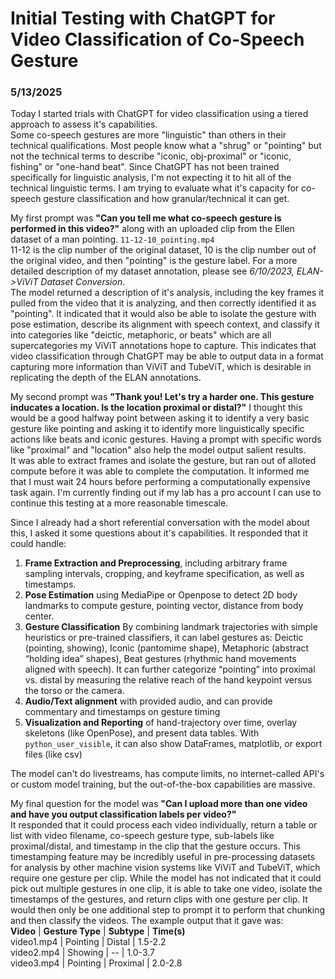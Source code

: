 # Initial Testing with ChatGPT for Video Classification of Co-Speech Gesture 
### 5/13/2025 
Today I started trials with ChatGPT for video classification using a tiered approach to assess it's capabilities. \
Some co-speech gestures are more "linguistic" than others in their technical qualifications. Most people know what a "shrug" or "pointing" but not the technical terms to describe "iconic, obj-proximal" or "iconic, fishing" or "one-hand beat".  Since ChatGPT has not been trained specifically for linguistic analysis, I'm not expecting it to hit all of the technical linguistic terms.  I am trying to evaluate what it's capacity for co-speech gesture classification and how granular/technical it can get. 

My first prompt was **"Can you tell me what co-speech gesture is performed in this video?"** along with an uploaded clip from the Ellen dataset of a man pointing. ```11-12-10_pointing.mp4``` \
11-12 is the clip number of the original dataset, 10 is the clip number out of the original video, and then "pointing" is the gesture label.  For a more detailed description of my dataset annotation, please see *6/10/2023, ELAN->ViViT Dataset Conversion*. \
The model returned a description of it's analysis, including the key frames it pulled from the video that it is analyzing, and then correctly identified it as "pointing".  It indicated that it would also be able to isolate the gesture with pose estimation, describe its alignment with speech context, and classify it into categories like "deictic, metaphoric, or beats" which are all supercategories my ViViT annotations hope to capture.  This indicates that video classification through ChatGPT may be able to output data in a format capturing more information than ViViT and TubeViT, which is desirable in replicating the depth of the ELAN annotations. 

My second prompt was **"Thank you! Let's try a harder one. This gesture inducates a location. Is the location proximal or distal?"** I thought this would be a good halfway point between asking it to identify a very basic gesture like pointing and asking it to identify more linguistically specific actions like beats and iconic gestures.  Having a prompt with specific words like "proximal" and "location" also help the model output salient results. \
It was able to extract frames and isolate the gesture, but ran out of alloted compute before it was able to complete the computation.  It informed me that I must wait 24 hours before performing a computationally expensive task again.  I'm currently finding out if my lab has a pro account I can use to continue this testing at a more reasonable timescale.

Since I already had a short referential conversation with the model about this, I asked it some questions about it's capabilities.  It responded that it could handle: 
1. **Frame Extraction and Preprocessing**, including arbitrary frame sampling intervals, cropping, and keyframe specification, as well as timestamps. 
2. **Pose Estimation** using MediaPipe or Openpose to detect 2D body landmarks to compute gesture, pointing vector, distance from body center.
3. **Gesture Classification** By combining landmark trajectories with simple heuristics or pre-trained classifiers, it can label gestures as: Deictic (pointing, showing), Iconic (pantomime shape), Metaphoric (abstract “holding idea” shapes), Beat gestures (rhythmic hand movements aligned with speech). It can further categorize “pointing” into proximal vs. distal by measuring the relative reach of the hand keypoint versus the torso or the camera.
4. **Audio/Text alignment** with provided audio, and can provide commentary and timestamps on gesture timing
5. **Visualization and Reporting** of hand-trajectory over time, overlay skeletons (like OpenPose), and present data tables. With ```python_user_visible```, it can also show DataFrames, matplotlib, or export files (like csv)

The model can't do livestreams, has compute limits, no internet-called API's or custom model training, but the out-of-the-box capabilities are massive.  

My final question for the  model was **"Can I upload more than one video and have you output classification labels per video?"** \
It responded that it could process each video individually, return a table or list with video filename, co-speech gesture type, sub-labels like proximal/distal, and timestamp in the clip that the gesture occurs.  This timestamping feature may be incredibly useful in pre-processing datasets for analysis by other machine vision systems like ViViT and TubeViT, which require one gesture per clip.  While the model has not indicated that it could pick out multiple gestures in one clip, it is able to take one video, isolate the timestamps of the gestures, and return clips with one gesture per clip.  It would then only be one additional step to prompt it to perform that chunking and then classify the videos.
The example output that it gave was: \
**Video** | **Gesture Type** | **Subtype** | **Time(s)** \
video1.mp4 | Pointing       |    Distal     | 1.5-2.2 \
video2.mp4 | Showing        |    --      |   1.0-3.7 \
video3.mp4 | Pointing       |   Proximal   |  2.0-2.8 

